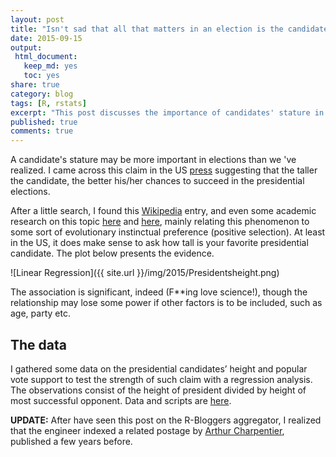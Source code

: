 ```yaml
---
layout: post
title: "Isn't sad that all that matters in an election is the candidate's height?"
date: 2015-09-15
output:
 html_document: 
   keep_md: yes
   toc: yes
share: true
category: blog
tags: [R, rstats]
excerpt: "This post discusses the importance of candidates' stature in US presidential elections."
published: true
comments: true
---
```


A candidate's stature may be more important in elections than we 've realized. I came across this claim in the US [press](http://www.usnews.com/news/articles/2015/07/08/how-tall-are-the-2016-presidential-candidates) suggesting that the taller the candidate, the better his/her chances to succeed in the presidential elections. 

After a little search, I found this [Wikipedia](https://en.wikipedia.org/wiki/Heights_of_presidents_and_presidential_candidates_of_the_United_States) entry, and even some academic research on this topic [here](http://onlinelibrary.wiley.com/doi/10.1111/j.1540-6237.2011.00815.x/full) and [here](http://www.sciencedirect.com/science/article/pii/S1048984312000884), mainly relating this phenomenon to some sort of evolutionary instinctual preference (positive selection). At least in the US, it does make sense to ask how tall is your favorite presidential candidate. The plot below presents the evidence. 

![Linear Regression]({{ site.url }}/img/2015/Presidentsheight.png)

The association is significant, indeed (F**ing love science!), though the relationship may lose some power if other factors is to be included, such as age, party etc. 

## The data
I gathered some data on the presidential candidates’ height and popular vote support to test the strength of such claim with a regression analysis. The observations consist of the height of president divided by height of most successful opponent. Data and scripts are [here](https://gist.github.com/danielmarcelino/b2cc9f3964d7608f29b5).

**UPDATE:** After have seen this post on the R-Bloggers aggregator, I realized that the engineer indexed a related postage by [Arthur Charpentier](http://www.r-bloggers.com/who-will-be-the-next-president-of-the-us/), published a few years before.